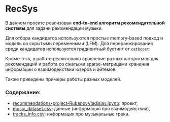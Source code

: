 # RecSys

В данном проекте реализован **end-to-end алгоритм рекомендательной системы** для задачи рекомендации музыки.

Для отбора кандидатов используются простые memory-based подход и модель со скрытыми переменными (LFM). 
Для переранжирования среди кандидатов используется градиентный бустинг от `catboost`.

Кроме того, в работе реализовано сравнение разных алгоритмов для рекомендаций и работа со сжатыми 
sparse-матрицами хранения информации о взаимодействии юзеров и айтемов.

Также приведены примеры работы разных моделей.

### Содержание:
* [recommendations-project-RubanovVladislav.ipynb](./recommendations-project-RubanovVladislav.ipynb): проект,
* [music_dataset.csv](./music_dataset.csv): данные (информация про взаимодействия),
* [tracks_info.csv](./tracks_info.csv): информация про музыкальные треки.
